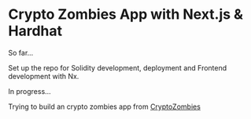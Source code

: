 # Crypto Zombies App with Next.js & Hardhat

So far...

Set up the repo for Solidity development, deployment and Frontend development with Nx.

In progress...

Trying to build an crypto zombies app from [CryptoZombies](https://cryptozombies.io/)
